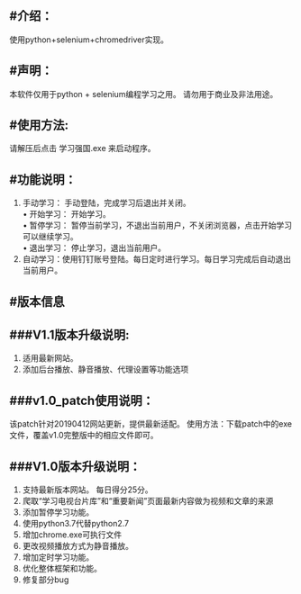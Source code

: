 #介绍：
---
使用python+selenium+chromedriver实现。

#声明：
---
本软件仅用于python + selenium编程学习之用。
请勿用于商业及非法用途。

#使用方法:
---
请解压后点击 学习强国.exe 来启动程序。

#功能说明：
---
1. 手动学习： 手动登陆，完成学习后退出并关闭。<br> 
• 开始学习： 开始学习。<br> 
• 暂停学习： 暂停当前学习，不退出当前用户，不关闭浏览器，点击开始学习可以继续学习。<br> 
• 退出学习： 停止学习，退出当前用户。<br> 
2. 自动学习：使用钉钉账号登陆。每日定时进行学习。每日学习完成后自动退出当前用户。


#版本信息
---
###V1.1版本升级说明:
---
1. 适用最新网站。
2. 添加后台播放、静音播放、代理设置等功能选项

###v1.0_patch使用说明：
---
该patch针对20190412网站更新，提供最新适配。
使用方法：下载patch中的exe文件，覆盖v1.0完整版中的相应文件即可。

###V1.0版本升级说明：
---
1. 支持最新版本网站。 每日得分25分。
2. 爬取“学习电视台片库”和“重要新闻”页面最新内容做为视频和文章的来源
3. 添加暂停学习功能。
4. 使用python3.7代替python2.7
5. 增加chrome.exe可执行文件
6. 更改视频播放方式为静音播放。
7. 增加定时学习功能。
8. 优化整体框架和功能。
9. 修复部分bug
